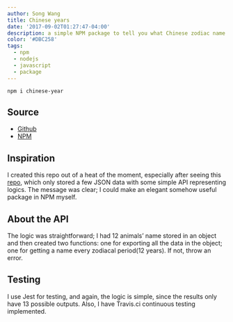 ```yaml
---
author: Song Wang
title: Chinese years
date: '2017-09-02T01:27:47-04:00'
description: a simple NPM package to tell you what Chinese zodiac name in a certain year.
color: '#DBC258'
tags:
  - npm
  - nodejs
  - javascript
  - package
---
```


```
npm i chinese-year
```

## Source
* [Github](https://github.com/wangsongiam/chinese-year)
* [NPM](https://www.npmjs.com/package/chinese-year)

## Inspiration
I created this repo out of a heat of the moment, especially after seeing this [repo](https://github.com/sindresorhus/pokemon), which only stored a few JSON data with some simple API representing logics. The message was clear; I could make an elegant somehow useful package in NPM myself. 


## About the API
The logic was straightforward; I had 12 animals’ name stored in an object and then created two functions: one for exporting all the data in the object; one for getting a name every zodiacal period(12 years). If not, throw an error. 

## Testing
I use Jest for testing, and again, the logic is simple, since the results only have 13 possible outputs. Also, I have Travis.ci continuous testing implemented.
